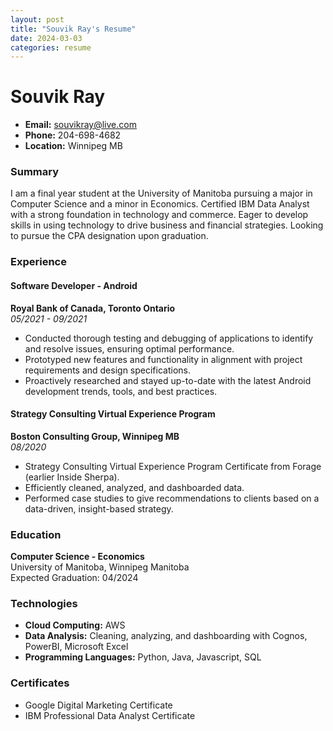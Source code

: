```yaml
---
layout: post
title: "Souvik Ray's Resume"
date: 2024-03-03
categories: resume
---
```


# **Souvik Ray**

- **Email:** souvikray@live.com
- **Phone:** 204-698-4682
- **Location:** Winnipeg MB

### Summary

I am a final year student at the University of Manitoba pursuing a major in Computer Science and a minor in Economics. Certified IBM Data Analyst with a strong foundation in technology and commerce. Eager to develop skills in using technology to drive business and financial strategies. Looking to pursue the CPA designation upon graduation.

### Experience

#### Software Developer - Android
**Royal Bank of Canada, Toronto Ontario**  
*05/2021 - 09/2021*

- Conducted thorough testing and debugging of applications to identify and resolve issues, ensuring optimal performance.
- Prototyped new features and functionality in alignment with project requirements and design specifications.
- Proactively researched and stayed up-to-date with the latest Android development trends, tools, and best practices.

#### Strategy Consulting Virtual Experience Program
**Boston Consulting Group, Winnipeg MB**  
*08/2020*

- Strategy Consulting Virtual Experience Program Certificate from Forage (earlier Inside Sherpa).
- Efficiently cleaned, analyzed, and dashboarded data.
- Performed case studies to give recommendations to clients based on a data-driven, insight-based strategy.

### Education

**Computer Science - Economics**  
University of Manitoba, Winnipeg Manitoba  
Expected Graduation: 04/2024

### Technologies
- **Cloud Computing:** AWS
- **Data Analysis:** Cleaning, analyzing, and dashboarding with Cognos, PowerBI, Microsoft Excel
- **Programming Languages:** Python, Java, Javascript, SQL

### Certificates

- Google Digital Marketing Certificate
- IBM Professional Data Analyst Certificate
